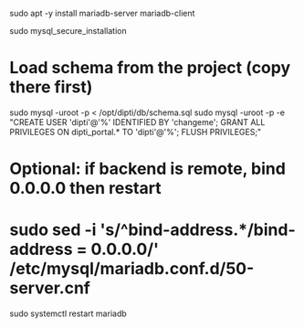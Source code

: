 sudo apt -y install mariadb-server mariadb-client



sudo mysql_secure_installation



# Load schema from the project (copy there first)
sudo mysql -uroot -p < /opt/dipti/db/schema.sql
sudo mysql -uroot -p -e "CREATE USER 'dipti'@'%' IDENTIFIED BY 'changeme';
GRANT ALL PRIVILEGES ON dipti_portal.* TO 'dipti'@'%'; FLUSH PRIVILEGES;"
# Optional: if backend is remote, bind 0.0.0.0 then restart
# sudo sed -i 's/^bind-address.*/bind-address = 0.0.0.0/' /etc/mysql/mariadb.conf.d/50-server.cnf
sudo systemctl restart mariadb

